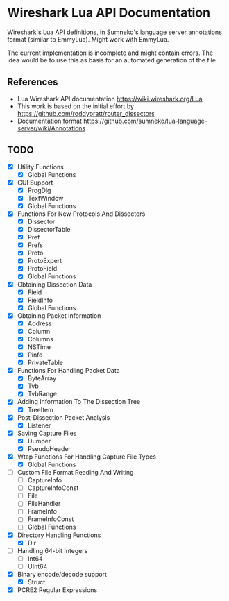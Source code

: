 # Wireshark Lua API Documentation

Wireshark's Lua API definitions, in Sumneko's language server annotations format (similar to EmmyLua). Might work with EmmyLua.

The current implementation is incomplete and might contain errors. The idea would be to use this as basis for an automated generation of the file.


## References

* Lua Wireshark API documentation https://wiki.wireshark.org/Lua
* This work is based on the initial effort by https://github.com/roddypratt/router_dissectors
* Documentation format https://github.com/sumneko/lua-language-server/wiki/Annotations


## TODO
- [x] Utility Functions
  - [x] Global Functions
- [x] GUI Support
    - [x] ProgDlg
    - [x] TextWindow
    - [x] Global Functions
- [x] Functions For New Protocols And Dissectors
    - [x] Dissector
    - [x] DissectorTable
    - [x] Pref
    - [x] Prefs
    - [x] Proto
    - [x] ProtoExpert
    - [x] ProtoField
    - [x] Global Functions
- [x] Obtaining Dissection Data
    - [x] Field
    - [x] FieldInfo
    - [x] Global Functions
- [x] Obtaining Packet Information
    - [x] Address
    - [x] Column
    - [x] Columns
    - [x] NSTime
    - [x] Pinfo
    - [x] PrivateTable
- [x] Functions For Handling Packet Data
    - [x] ByteArray
    - [x] Tvb
    - [x] TvbRange
- [x] Adding Information To The Dissection Tree
    - [x] TreeItem
- [x] Post-Dissection Packet Analysis
  - [x] Listener
- [x] Saving Capture Files
    - [x] Dumper
    - [x] PseudoHeader
- [x] Wtap Functions For Handling Capture File Types
  - [x] Global Functions
- [ ] Custom File Format Reading And Writing
    - [ ] CaptureInfo
    - [ ] CaptureInfoConst
    - [ ] File
    - [ ] FileHandler
    - [ ] FrameInfo
    - [ ] FrameInfoConst
    - [ ] Global Functions
- [x] Directory Handling Functions
    - [x] Dir
- [ ] Handling 64-bit Integers
    - [ ] Int64
    - [ ] UInt64
- [x] Binary encode/decode support
  - [x] Struct
- [x] PCRE2 Regular Expressions